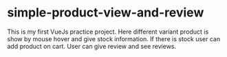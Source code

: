 # simple-product-view-and-review
This is my first VueJs practice project. Here different variant product is show by mouse hover and give stock information. If there is stock user can add product on cart. User can give review and see reviews.

